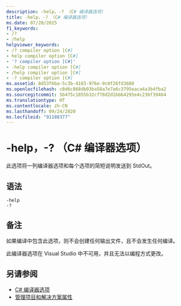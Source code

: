 ```yaml
---
description: -help，-? （C# 编译器选项）
title: -help，-? （C# 编译器选项）
ms.date: 07/20/2015
f1_keywords:
- /?
- /help
helpviewer_keywords:
- /? compiler option [C#]
- help compiler option [C#]
- '? compiler option [C#]'
- -help compiler option [C#]
- /help compiler option [C#]
- -? compiler option [C#]
ms.assetid: 8d53f6ba-5c3b-4183-976e-9c0f26fd3680
ms.openlocfilehash: c8d6c868db03ba58a7e7a6c3795eaca4a3b4fba2
ms.sourcegitcommit: 5b475c1855b32cf78d2d1bbb4295e4c236f39464
ms.translationtype: HT
ms.contentlocale: zh-CN
ms.lasthandoff: 09/24/2020
ms.locfileid: "91188377"
---
```

# <a name="-help---c-compiler-options"></a>-help，-? （C# 编译器选项）

此选项将一列编译器选项和每个选项的简短说明发送到 StdOut。  
  
## <a name="syntax"></a>语法  
  
```console  
-help  
-?  
```  
  
## <a name="remarks"></a>备注  

 如果编译中包含此选项，则不会创建任何输出文件，且不会发生任何编译。  
  
 此编译器选项在 Visual Studio 中不可用，并且无法以编程方式更改。  
  
## <a name="see-also"></a>另请参阅

- [C# 编译器选项](./index.md)
- [管理项目和解决方案属性](/visualstudio/ide/managing-project-and-solution-properties)
